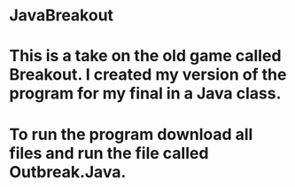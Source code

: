 # JavaBreakout
# This is a take on the old game called Breakout. I created my version of the program for my final in a Java class.
# To run the program download all files and run the file called Outbreak.Java.
